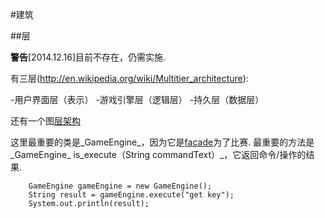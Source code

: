 #建筑

##层

**警告**[2014.12.16]目前不存在，仍需实施.

有三层(http://en.wikipedia.org/wiki/Multitier_architecture):

-用户界面层（表示）
-游戏引擎层（逻辑层）
-持久层（数据层）

还有一个图[层架构](https://gitee.com/zgn_13200126222/jadventure/raw/master/doc/%E7%BB%93%E6%9E%84%E5%9B%BE/java%E7%B1%BB%E7%BB%93%E6%9E%84%E5%9B%BE.png)

这里最重要的类是_GameEngine_，因为它是[facade](http://en.wikipedia.org/wiki/Facade_pattern)为了比赛.
最重要的方法是_GameEngine_ is_execute（String commandText）_，它返回命令/操作的结果.

```
    GameEngine gameEngine = new GameEngine();
    String result = gameEngine.execute("get key");
    System.out.println(result);
```
